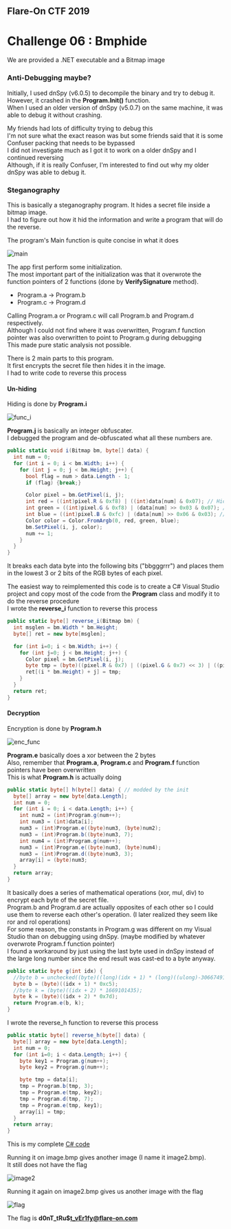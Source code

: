 ## Flare-On CTF 2019
# Challenge 06 : Bmphide

We are provided a .NET executable and a Bitmap image

### Anti-Debugging maybe?

Initially, I used dnSpy (v6.0.5) to decompile the binary and try to debug it.  
However, it crashed in the **Program.Init()** function.  
When I used an older version of dnSpy (v5.0.7) on the same machine, it was able to debug it without crashing.

My friends had lots of difficulty trying to debug this    
I'm not sure what the exact reason was but some friends said that it is some Confuser packing that needs to be bypassed  
I did not investigate much as I got it to work on a older dnSpy and I continued reversing  
Although, if it is really Confuser, I'm interested to find out why my older dnSpy was able to debug it.

### Steganography

This is basically a steganography program. It hides a secret file inside a bitmap image.  
I had to figure out how it hid the information and write a program that will do the reverse.

The program's Main function is quite concise in what it does

![main](img/01.png)

The app first perform some initialization.  
The most important part of the initialization was that it overwrote the function pointers of 2 functions (done by **VerifySignature** method).
  - Program.a -> Program.b
  - Program.c -> Program.d

Calling Program.a or Program.c will call Program.b and Program.d respectively.  
Although I could not find where it was overwritten, Program.f function pointer was also overwritten to point to Program.g during debugging  
This made pure static analysis not possible.

There is 2 main parts to this program.  
It first encrypts the secret file then hides it in the image.  
I had to write code to reverse this process

#### Un-hiding

Hiding is done by **Program.i**  

![func_i](img/02.png)

**Program.j** is basically an integer obfuscater.  
I debugged the program and de-obfuscated what all these numbers are.

```csharp
public static void i(Bitmap bm, byte[] data) {
  int num = 0;
  for (int i = 0; i < bm.Width; i++) {
    for (int j = 0; j < bm.Height; j++) {
      bool flag = num > data.Length - 1;
      if (flag) {break;}

      Color pixel = bm.GetPixel(i, j);
      int red = ((int)pixel.R & 0xf8) | ((int)data[num] & 0x07); // Hide 3 bits in R
      int green = ((int)pixel.G & 0xf8) | (data[num] >> 0x03 & 0x07); // Hide 3 bits in G
      int blue = ((int)pixel.B & 0xfc) | (data[num] >> 0x06 & 0x03); // Hide 2 bits in B
      Color color = Color.FromArgb(0, red, green, blue);
      bm.SetPixel(i, j, color);
      num += 1;
    }
  }
}
```

It breaks each data byte into the following bits ("bbgggrrr") and places them in the lowest 3 or 2 bits of the RGB bytes of each pixel.  

The easiest way to reimplemented this code is to create a C# Visual Studio project and copy most of the code from the **Program** class and modify it to do the reverse procedure  
I wrote the **reverse_i** function to reverse this process

```csharp
public static byte[] reverse_i(Bitmap bm) {
  int msglen = bm.Width * bm.Height;
  byte[] ret = new byte[msglen];

  for (int i=0; i < bm.Width; i++) {
    for (int j=0; j < bm.Height; j++) {
      Color pixel = bm.GetPixel(i, j);
      byte tmp = (byte)((pixel.R & 0x7) | ((pixel.G & 0x7) << 3) | ((pixel.B & 0x3) << 6));
      ret[(i * bm.Height) + j] = tmp;
    }
  }
  return ret;
}
```

#### Decryption

Encryption is done by **Program.h**

![enc_func](img/03.png)

**Program.e** basically does a xor between the 2 bytes  
Also, remember that **Program.a**, **Program.c** and **Program.f** function pointers have been overwritten  
This is what **Program.h** is actually doing

```csharp
public static byte[] h(byte[] data) { // modded by the init
  byte[] array = new byte[data.Length];
  int num = 0;
  for (int i = 0; i < data.Length; i++) {
    int num2 = (int)Program.g(num++);
    int num3 = (int)data[i];
    num3 = (int)Program.e((byte)num3, (byte)num2);
    num3 = (int)Program.b((byte)num3, 7);
    int num4 = (int)Program.g(num++);
    num3 = (int)Program.e((byte)num3, (byte)num4);
    num3 = (int)Program.d((byte)num3, 3);
    array[i] = (byte)num3;
  }
  return array;
}
```

It basically does a series of mathematical operations (xor, mul, div) to encrypt each byte of the secret file.  
Program.b and Program.d are actually opposites of each other so I could use them to reverse each other's operation. (I later realized they seem like ror and rol operations)  
For some reason, the constants in Program.g was different on my Visual Studio than on debugging using dnSpy. (maybe modified by whatever overwrote Program.f function pointer)  
I found a workaround by just using the last byte used in dnSpy instead of the large long number since the end result was cast-ed to a byte anyway.

```csharp
public static byte g(int idx) {
  //byte b = unchecked((byte)((long)(idx + 1) * (long)((ulong)-306674912)));
  byte b = (byte)((idx + 1) * 0xc5);
  //byte k = (byte)((idx + 2) * 1669101435);
  byte k = (byte)((idx + 2) * 0x7d);
  return Program.e(b, k);
}
```

I wrote the reverse_h function to reverse this process

```csharp
public static byte[] reverse_h(byte[] data) {
  byte[] array = new byte[data.Length];
  int num = 0;
  for (int i=0; i < data.Length; i++) {
    byte key1 = Program.g(num++);
    byte key2 = Program.g(num++);

    byte tmp = data[i];
    tmp = Program.b(tmp, 3);
    tmp = Program.e(tmp, key2);
    tmp = Program.d(tmp, 7);
    tmp = Program.e(tmp, key1);
    array[i] = tmp;
  }
  return array;
}
```

This is my complete [C# code](Program.cs)

Running it on image.bmp gives another image (I name it image2.bmp).  
It still does not have the flag

![image2](img/image2.bmp)

Running it again on image2.bmp gives us another image with the flag

![flag](img/image3_flag.bmp)

The flag is **d0nT_tRu$t_vEr1fy@flare-on.com**
